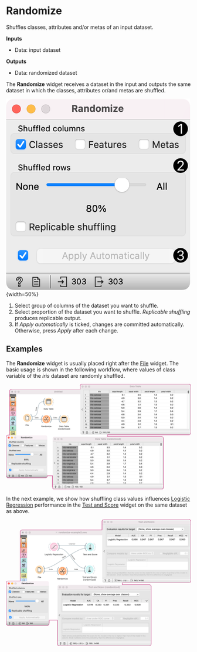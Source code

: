 Randomize
=========

Shuffles classes, attributes and/or metas of an input dataset.

**Inputs**

- Data: input dataset

**Outputs**

- Data: randomized dataset

The **Randomize** widget receives a dataset in the input and outputs the same dataset in which the classes, attributes or/and metas are shuffled.

![](images/Randomize-stamped.png){width=50%}

1. Select group of columns of the dataset you want to shuffle.
2. Select proportion of the dataset you want to shuffle.
   *Replicable shuffling* produces replicable output.
3. If *Apply automatically* is ticked, changes are committed automatically. Otherwise, press *Apply* after each change.

Examples
--------

The **Randomize** widget is usually placed right after the [File](../data/file.md) widget. The basic usage is shown in the following workflow, where values of class variable of the *iris* dataset are randomly shuffled.

![](images/Randomize-Example1.png)

In the next example, we show how shuffling class values influences [Logistic Regression](../model/logisticregression.md) performance in the [Test and Score](../evaluate/testandscore.md) widget on the same dataset as above.

![](images/Randomize-Example2.png)
